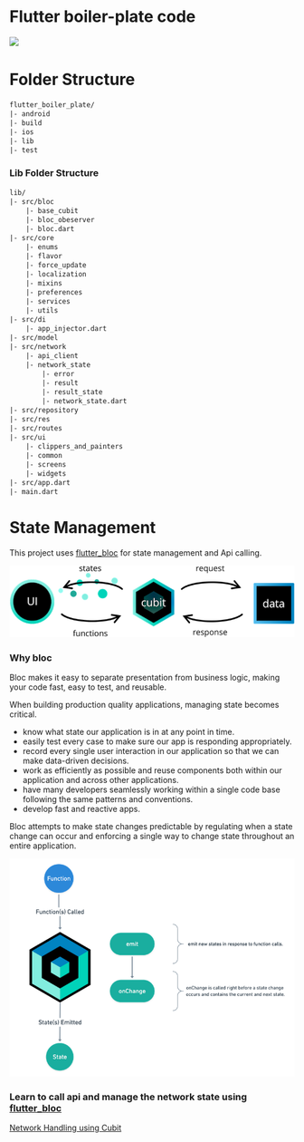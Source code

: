 # Flutter boiler-plate code

![](https://raw.githubusercontent.com/ashishrawat2911/flutter_boiler_plate/master/screenshots/architect.jpg)


# Folder Structure

```
flutter_boiler_plate/
|- android
|- build
|- ios
|- lib
|- test
```

### Lib Folder Structure
```
lib/
|- src/bloc
    |- base_cubit
    |- bloc_obeserver
    |- bloc.dart
|- src/core
    |- enums
    |- flavor
    |- force_update
    |- localization
    |- mixins
    |- preferences
    |- services
    |- utils
|- src/di
    |- app_injector.dart
|- src/model
|- src/network
    |- api_client
    |- network_state
        |- error
        |- result
        |- result_state
        |- network_state.dart
|- src/repository
|- src/res
|- src/routes
|- src/ui
    |- clippers_and_painters
    |- common
    |- screens
    |- widgets
|- src/app.dart
|- main.dart

```


# State Management 
This project uses [flutter_bloc](https://pub.dev/packages/flutter_bloc) for state management and Api calling.

![](https://raw.githubusercontent.com/felangel/bloc/master/docs/assets/cubit_architecture_full.png)

### Why bloc
Bloc makes it easy to separate presentation from business logic, making your code fast, easy to test, and reusable.

When building production quality applications, managing state becomes critical.

- know what state our application is in at any point in time.
- easily test every case to make sure our app is responding appropriately.
- record every single user interaction in our application so that we can make data-driven decisions.
- work as efficiently as possible and reuse components both within our application and across other applications.
- have many developers seamlessly working within a single code base following the same patterns and conventions.
- develop fast and reactive apps.

Bloc attempts to make state changes predictable by regulating when a state change can occur and enforcing a single way to change state throughout an entire application.

![](https://raw.githubusercontent.com/felangel/bloc/master/docs/assets/cubit_flow.png)

### Learn to call api and manage the network state using [flutter_bloc](https://pub.dev/packages/flutter_bloc)
[Network Handling using Cubit](https://github.com/ashishrawat2911/network_handling)

